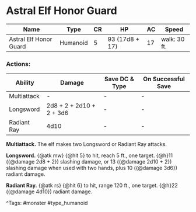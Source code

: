 # Astral Elf Honor Guard

| Name | Type | CR | HP | AC | Speed |
|------|------|----|----|----|-------|
| Astral Elf Honor Guard | Humanoid | 5 | 93 (17d8 + 17) | 17 | walk: 30 ft. |

### Actions:

| Ability | Damage | Save DC & Type | On Successful Save |
|---------|--------|----------------|--------------------|
| Multiattack | - | - | - |
| Longsword | 2d8 + 2 + 2d10 + 2 + 3d6 | - | - |
| Radiant Ray | 4d10 | - | - |


**Multiattack.** The elf makes two Longsword or Radiant Ray attacks.

**Longsword.** {@atk mw} {@hit 5} to hit, reach 5 ft., one target. {@h}11 ({@damage 2d8 + 2}) slashing damage, or 13 ({@damage 2d10 + 2}) slashing damage when used with two hands, plus 10 ({@damage 3d6}) radiant damage.

**Radiant Ray.** {@atk rs} {@hit 6} to hit, range 120 ft., one target. {@h}22 ({@damage 4d10}) radiant damage.

^Tags: #monster #type_humanoid